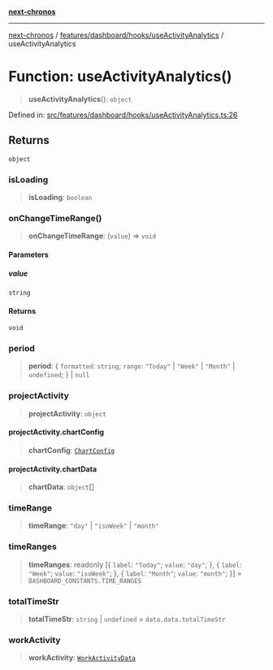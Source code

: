 [**next-chronos**](../../../../../README.md)

***

[next-chronos](../../../../../README.md) / [features/dashboard/hooks/useActivityAnalytics](../README.md) / useActivityAnalytics

# Function: useActivityAnalytics()

> **useActivityAnalytics**(): `object`

Defined in: [src/features/dashboard/hooks/useActivityAnalytics.ts:26](https://github.com/Bababum95/next-chronos/blob/41860730c8dd12c16699269e1eee86402c8d1a9f/src/features/dashboard/hooks/useActivityAnalytics.ts#L26)

## Returns

`object`

### isLoading

> **isLoading**: `boolean`

### onChangeTimeRange()

> **onChangeTimeRange**: (`value`) => `void`

#### Parameters

##### value

`string`

#### Returns

`void`

### period

> **period**: \{ `formatted`: `string`; `range`: `"Today"` \| `"Week"` \| `"Month"` \| `undefined`; \} \| `null`

### projectActivity

> **projectActivity**: `object`

#### projectActivity.chartConfig

> **chartConfig**: [`ChartConfig`](../../../../../components/ui/chart/type-aliases/ChartConfig.md)

#### projectActivity.chartData

> **chartData**: `object`[]

### timeRange

> **timeRange**: `"day"` \| `"isoWeek"` \| `"month"`

### timeRanges

> **timeRanges**: readonly \[\{ `label`: `"Today"`; `value`: `"day"`; \}, \{ `label`: `"Week"`; `value`: `"isoWeek"`; \}, \{ `label`: `"Month"`; `value`: `"month"`; \}\] = `DASHBOARD_CONSTANTS.TIME_RANGES`

### totalTimeStr

> **totalTimeStr**: `string` \| `undefined` = `data.data.totalTimeStr`

### workActivity

> **workActivity**: [`WorkActivityData`](../../../types/type-aliases/WorkActivityData.md)
